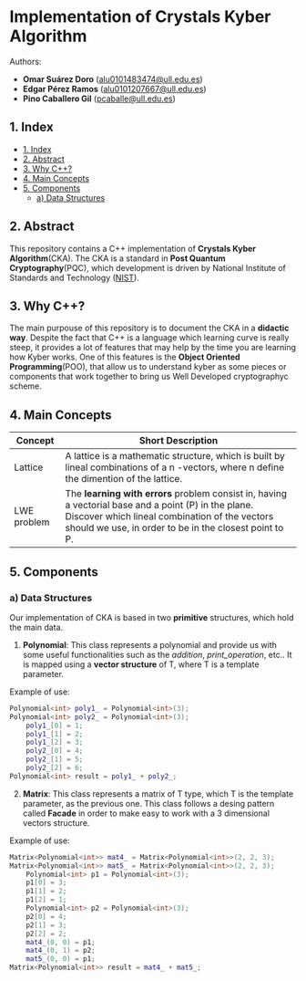# Implementation of Crystals Kyber Algorithm
Authors:
- **Omar Suárez Doro** (alu0101483474@ull.edu.es)
- **Edgar Pérez Ramos** (alu0101207667@ull.edu.es)
- **Pino Caballero Gil** (pcaballe@ull.edu.es)
## 1. Index
- [1. Index](#1-index)
- [2. Abstract](#2-abstract)
- [3. Why C++?](#3-why-c)
- [4. Main Concepts](#4-main-concepts)
- [5. Components](#5-components)
  - [a) Data Structures](#a-data-structures)


## 2. Abstract
This repository contains a C++ implementation of **Crystals Kyber Algorithm**(CKA). The CKA is a standard in **Post Quantum Cryptography**(PQC), which development is driven by National Institute of Standards and Technology ([NIST](https://www.nist.gov/)).

## 3. Why C++?
The main purpouse of this repository is to document the CKA in a **didactic way**. Despite the fact that C++ is a language which learning curve is really steep, it provides a lot of features that may help by the time you are learning how Kyber works. One of this features is the **Object Oriented Programming**(POO), that allow us to understand kyber as some pieces or components that work together to bring us Well Developed cryptographyc scheme.

## 4. Main Concepts

| Concept | Short Description |
| ------- | ----------------- |
| Lattice | A lattice is a mathematic structure, which is built by lineal combinations of a n -vectors, where n define the dimention of the lattice. |
|LWE problem | The **learning with errors** problem consist in, having a vectorial base and a point (P) in the plane. Discover which lineal combination of the vectors should we use, in order to be in the closest point to P.
 

## 5. Components

### a) Data Structures
Our implementation of CKA is based in two **primitive** structures, which hold the main data.

1. **Polynomial**: This class represents a polynomial and provide us with some useful functionalities such as the *addition*, *print_operation*, etc.. It is mapped using a **vector structure** of T, where T is a template parameter.

Example of use:
```c++
Polynomial<int> poly1_ = Polynomial<int>(3);
Polynomial<int> poly2_ = Polynomial<int>(3);
    poly1_[0] = 1;
    poly1_[1] = 2;
    poly1_[2] = 3;
    poly2_[0] = 4;
    poly2_[1] = 5;
    poly2_[2] = 6;
Polynomial<int> result = poly1_ + poly2_;
```

2. **Matrix**: This class represents a matrix of T type, which T is the template parameter, as the previous one. This class follows a desing pattern called **Facade** in order to make easy to work with a 3 dimensional vectors structure.

Example of use:
```c++
Matrix<Polynomial<int>> mat4_ = Matrix<Polynomial<int>>(2, 2, 3);
Matrix<Polynomial<int>> mat5_ = Matrix<Polynomial<int>>(2, 2, 3);
    Polynomial<int> p1 = Polynomial<int>(3);
    p1[0] = 3;
    p1[1] = 2;
    p1[2] = 1;
    Polynomial<int> p2 = Polynomial<int>(3);
    p2[0] = 4;
    p2[1] = 3;
    p2[2] = 2;
    mat4_(0, 0) = p1;
    mat4_(0, 1) = p2;
    mat5_(0, 0) = p1;
Matrix<Polynomial<int>> result = mat4_ + mat5_;
```
